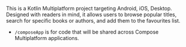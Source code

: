 This is a Kotlin Multiplatform project targeting Android, iOS, Desktop. Designed with readers in mind, it allows users to browse popular titles, search for specific books or authors, and add them to the favourites list.

* `/composeApp` is for code that will be shared across  Compose Multiplatform applications.
  
  

